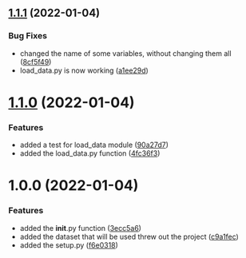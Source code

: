 ## [1.1.1](https://github.com/LazyKeru/UV-AADA-projet-apprentissage-automatique/compare/v1.1.0...v1.1.1) (2022-01-04)


### Bug Fixes

* changed the name of some variables, without changing them all ([8cf5f49](https://github.com/LazyKeru/UV-AADA-projet-apprentissage-automatique/commit/8cf5f49fc8df580c2a309d7578983baa23e3c70f))
* load_data.py is now working ([a1ee29d](https://github.com/LazyKeru/UV-AADA-projet-apprentissage-automatique/commit/a1ee29d2bd6a128146d143233a9c81f3ab7a5356))

# [1.1.0](https://github.com/LazyKeru/UV-AADA-projet-apprentissage-automatique/compare/v1.0.0...v1.1.0) (2022-01-04)


### Features

* added a test for load_data module ([90a27d7](https://github.com/LazyKeru/UV-AADA-projet-apprentissage-automatique/commit/90a27d76ab1f82a35159aa64080ca51c820b5706))
* added the load_data.py function ([4fc36f3](https://github.com/LazyKeru/UV-AADA-projet-apprentissage-automatique/commit/4fc36f3cde365c129de405438adaf6b717f2d34a))

# 1.0.0 (2022-01-04)


### Features

* added the __init__.py function ([3ecc5a6](https://github.com/LazyKeru/UV-AADA-projet-apprentissage-automatique/commit/3ecc5a6a76fe3046a72eef95773da16e6adc1874))
* added the dataset that will be used threw out the project ([c9a1fec](https://github.com/LazyKeru/UV-AADA-projet-apprentissage-automatique/commit/c9a1fec148b9a599d3b9344fcdcc69325cff74c1))
* added the setup.py ([f6e0318](https://github.com/LazyKeru/UV-AADA-projet-apprentissage-automatique/commit/f6e03183d9d8fe9025dce613fdcf6030dd9480fb))
